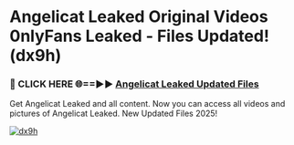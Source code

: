 # Angelicat Leaked Original Videos 0nlyFans Leaked - Files Updated! (dx9h)

<h3>🔴 CLICK HERE 🌐==►► <a href="https://tinyurl.com/2wckxsce" rel="nofollow">Angelicat Leaked Updated Files</a></h3>

Get Angelicat Leaked and all content. Now you can access all videos and pictures of Angelicat Leaked. New Updated Files 2025!

[![dx9h](https://i.imgur.com/AFduVYN.gif)](https://tinyurl.com/2wckxsce)
